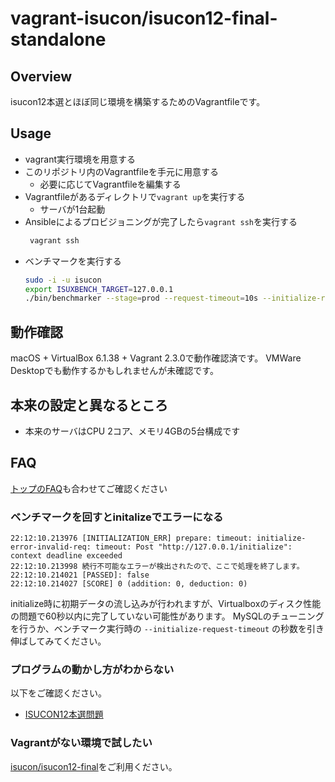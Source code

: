 # vagrant-isucon/isucon12-final-standalone

## Overview

isucon12本選とほぼ同じ環境を構築するためのVagrantfileです。

## Usage

* vagrant実行環境を用意する
* このリポジトリ内のVagrantfileを手元に用意する
  * 必要に応じてVagrantfileを編集する
* Vagrantfileがあるディレクトリで`vagrant up`を実行する
  * サーバが1台起動
* Ansibleによるプロビジョニングが完了したら`vagrant ssh`を実行する
  ```sh
   vagrant ssh
  ```
* ベンチマークを実行する
  ```sh
  sudo -i -u isucon
  export ISUXBENCH_TARGET=127.0.0.1
  ./bin/benchmarker --stage=prod --request-timeout=10s --initialize-request-timeout=60s
  ```

## 動作確認

macOS + VirtualBox 6.1.38 + Vagrant 2.3.0で動作確認済です。
VMWare Desktopでも動作するかもしれませんが未確認です。

## 本来の設定と異なるところ

* 本来のサーバはCPU 2コア、メモリ4GBの5台構成です

## FAQ

[トップのFAQ](../README.md#FAQ)も合わせてご確認ください

### ベンチマークを回すとinitalizeでエラーになる

```
22:12:10.213976 [INITIALIZATION_ERR] prepare: timeout: initialize-error-invalid-req: timeout: Post "http://127.0.0.1/initialize": context deadline exceeded
22:12:10.213998 続行不可能なエラーが検出されたので、ここで処理を終了します。
22:12:10.214021 [PASSED]: false
22:12:10.214027 [SCORE] 0 (addition: 0, deduction: 0)
```

initialize時に初期データの流し込みが行われますが、Virtualboxのディスク性能の問題で60秒以内に完了していない可能性があります。
MySQLのチューニングを行うか、ベンチマーク実行時の `--initialize-request-timeout` の秒数を引き伸ばしてみてください。

### プログラムの動かし方がわからない

以下をご確認ください。

- [ISUCON12本選問題](https://github.com/isucon/isucon12-final)

### Vagrantがない環境で試したい

[isucon/isucon12-final](https://github.com/isucon/isucon12-final)をご利用ください。
